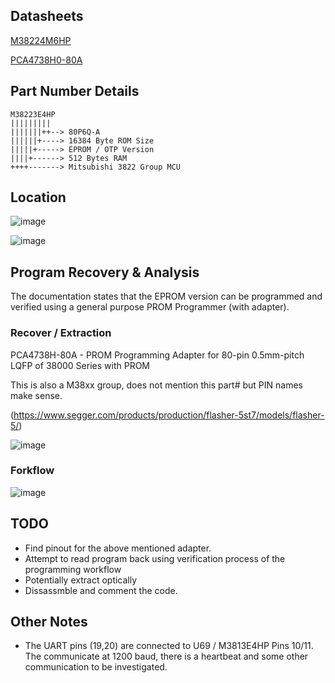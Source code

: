 
## Datasheets ##
[M38224M6HP](M3822.pdf)

[PCA4738H0-80A](PCA4738H.pdf)

## Part Number Details ##
```
M38223E4HP
|||||||||
|||||||++--> 80P6Q-A
||||||+----> 16384 Byte ROM Size 
|||||+-----> EPROM / OTP Version
||||+------> 512 Bytes RAM
++++-------> Mitsubishi 3822 Group MCU
```
## Location ##

![image](https://github.com/user-attachments/assets/a2e46dda-e8bc-42d8-bcc8-e8081ce7fbb1)

![image](https://github.com/user-attachments/assets/63b54d00-19b9-41cf-ab7a-5a5157431210)


## Program Recovery & Analysis

The documentation states that the  EPROM version can be programmed and verified using a general purpose PROM Programmer (with adapter).

### Recover / Extraction ###
PCA4738H-80A - PROM Programming Adapter for 80-pin 0.5mm-pitch LQFP of 38000 Series with PROM

This is also a M38xx group,  does not mention this part# but PIN names make sense.

(https://www.segger.com/products/production/flasher-5st7/models/flasher-5/)

![image](https://github.com/user-attachments/assets/db51f1a1-64f6-43c3-beae-86c8674d6033)

### Forkflow ###

![image](https://github.com/user-attachments/assets/fc6904b1-b986-44e2-942a-3a0fede0cd2a)

## TODO ##
* Find pinout for the above mentioned adapter.
* Attempt to read program back using verification process of the programming workflow
* Potentially extract optically 
* Dissassmble and comment the code.

## Other Notes ##

* The UART pins (19,20)  are connected to U69 /  M3813E4HP   Pins 10/11.  The communicate at 1200 baud, there is a heartbeat and some other communication to be investigated.
